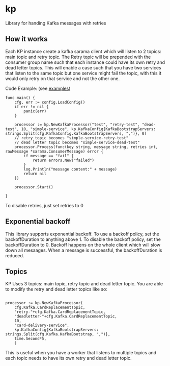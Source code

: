 # kp
Library for handing Kafka messages with retries

## How it works
Each KP instance create a kafka sarama client which will listen to 2 topics: main topic and retry topic. The Retry
topic will be prepended with the consumer group name such that each instance could have its own retry and dead letter
topics. This will enable a case such that you have two services that listen to the same topic but one service might
fail the topic, with this it would only retry on that service and not the other one.

Code Example: (see [examples](https://github.com/honestbank/kp/tree/main/examples))

```golang
func main() {
	cfg, err := config.LoadConfig()
	if err != nil {
		panic(err)
	}

	processor := kp.NewKafkaProcessor("test", "retry-test", "dead-test", 10, "simple-service", kp.KafkaConfig{KafkaBootstrapServers: strings.Split(cfg.KafkaConfig.KafkaBootstrapServers, ",")}, 0)
	// retry topic becomes "simple-service-retry-test"
	// dead letter topic becomes "simple-service-dead-test"
	processor.Process(func(key string, message string, retries int, rawMessage *sarama.ConsumerMessage) error {
		if message == "fail" {
			return errors.New("failed")
		}
		log.Println("message content:" + message)
		return nil
	})

	processor.Start()

}
```

To disable retries, just set retries to 0

## Exponential backoff

This library supports exponential backoff. To use a backoff policy, set the backoffDuration to anything above 1. To
disable the backoff policy, set the backoffDuration to 0. Backoff happens on the whole client which will slow down all
mesaages. When a message is successful, the backoffDuration is reduced.

## Topics

KP Uses 3 topics: main topic, retry topic and dead letter topic.
You are able to modify the retry and dead letter topics like so:

```golang

processor := kp.NewKafkaProcessor(
	cfg.Kafka.CardReplacementTopic,
	"retry-"+cfg.Kafka.CardReplacementTopic,
	"deadletter-"+cfg.Kafka.CardReplacementTopic,
	10,
	"card-delivery-service",
	kp.KafkaConfig{KafkaBootstrapServers: strings.Split(cfg.Kafka.KafkaBootstrap, ",")},
	time.Second*5,
	)
```

This is useful when you have a worker that listens to multiple topics and each topic needs to have its own retry and
dead letter topic.
